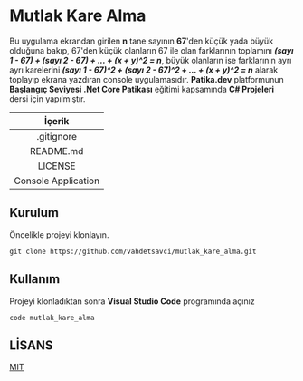 # Mutlak Kare Alma
Bu uygulama ekrandan girilen **n** tane sayının **67**'den küçük yada büyük olduğuna bakıp, 67'den küçük olanların 67 ile olan farklarının toplamını ***(sayı 1 - 67) + (sayı 2 - 67) + ... + (x + y)^2 = n***, büyük olanların ise farklarının ayrı ayrı karelerini ***(sayı 1 - 67)^2 + (sayı 2 - 67)^2 + ... + (x + y)^2 = n*** alarak toplayıp ekrana yazdıran console uygulamasıdır. **Patika.dev** platformunun **Başlangıç Seviyesi .Net Core Patikası** eğitimi kapsamında **C# Projeleri** dersi için yapılmıştır.

| İçerik |
| :-: |
| .gitignore |
| README.md |
| LICENSE |
| Console Application |

## Kurulum
Öncelikle projeyi klonlayın.

```
git clone https://github.com/vahdetsavci/mutlak_kare_alma.git
```

## Kullanım
Projeyi klonladıktan sonra **Visual Studio Code** programında açınız

```
code mutlak_kare_alma
```

## LİSANS
[MIT](LICENSE)

